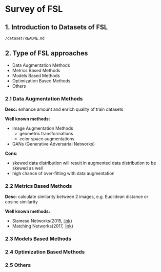 # Survey of FSL

## 1. Introduction to Datasets of FSL

`/dataset/README.md`

## 2. Type of FSL approaches

* Data Augmentation Methods
* Metrics Based Methods
* Models Based Methods
* Optimization Based Methods
* Others

### 2.1 Data Augmentation Methods

**Desc:** enhance amount and enrich quality of train datasets

**Well known methods:**

* Image Augmentation Methods
  * geometric transformations
  * color space augmentations
* GANs (Generative Adversarial Networks)

**Cons:**

* skewed data distribution will result in  augmented data distribution to be skewed as well
*  high chance of over-fitting with data augmentation

### 2.2 Metrics Based Methods

**Desc**: calculate similarity between 2 images, e.g. Euclidean distance or cosine similarity

**Well known methods:**

* Siamese Networks(2015, [link](https://www.cs.cmu.edu/~rsalakhu/papers/oneshot1.pdf))
* Matching Networks(2017, [link](https://arxiv.org/abs/1606.04080))

### 2.3 Models Based Methods

### 2.4 Optimization Based Methods

### 2.5 Others